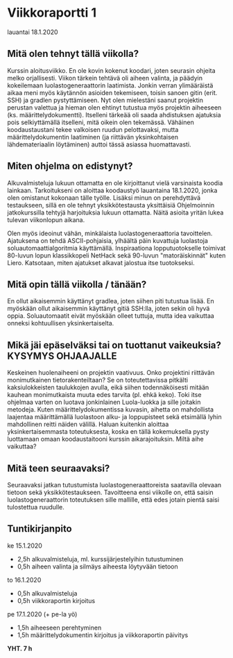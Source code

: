 # Viikkoraportti 1
lauantai 18.1.2020


## Mitä olen tehnyt tällä viikolla?

Kurssin aloitusviikko. En ole kovin kokenut koodari, joten seurasin ohjeita melko orjallisesti. Viikon tärkein tehtävä oli aiheen valinta, ja päädyin kokeilemaan luolastogeneraattorin laatimista.
Jonkin verran ylimääräistä aikaa meni myös käytännön asioiden tekemiseen, toisin sanoen gitin (erit. SSH) ja gradlen pystyttämiseen. Nyt olen mielestäni saanut projektin perustan valettua ja hieman olen ehtinyt tutustua myös projektin aiheeseen (ks. määrittelydokumentti). Itselleni tärkeää oli saada ahdistuksen ajatuksia pois selkiyttämällä itselleni, mitä oikein olen tekemässä. Vähäinen koodaustaustani tekee valkoisen ruudun pelottavaksi, mutta määrittelydokumentin laatiminen (ja riittävän yksinkohtaisen lähdemateriaalin löytäminen) auttoi tässä asiassa huomattavasti.

## Miten ohjelma on edistynyt?

Alkuvalmisteluja lukuun ottamatta en ole kirjoittanut vielä varsinaista koodia lainkaan. Tarkoitukseni on aloittaa koodaustyö lauantaina 18.1.2020, jonka olen omistanut kokonaan tälle työlle. Lisäksi minun on perehdyttävä testaukseen, sillä en ole tehnyt yksikkötestausta yksittäisiä Ohjelmoinnin jatkokurssilla tehtyjä harjoituksia lukuun ottamatta. Näitä asioita yritän lukea tulevan viikonlopun aikana.

Olen myös ideoinut vähän, minkälaista luolastogeneraattoria tavoittelen. Ajatuksena on tehdä ASCII-pohjaisia, ylhäältä päin kuvattuja luolastoja soluautomaattialgoritmia käyttämällä. Inspiraationa lopputuotokselle toimivat 80-luvun lopun klassikkopeli NetHack sekä 90-luvun "matoräiskinnät" kuten Liero. Katsotaan, miten ajatukset alkavat jalostua itse tuotokseksi.


## Mitä opin tällä viikolla / tänään?

En ollut aikaisemmin käyttänyt gradlea, joten siihen piti tutustua lisää. En myöskään ollut aikaisemmin käyttänyt gitiä SSH:lla, joten sekin oli hyvä oppia. Soluautomaatit eivät myöskään olleet tuttuja, mutta idea vaikuttaa onneksi kohtuullisen yksinkertaiselta.


## Mikä jäi epäselväksi tai on tuottanut vaikeuksia? KYSYMYS OHJAAJALLE

Keskeinen huolenaiheeni on projektin vaativuus. Onko projektini riittävän monimutkainen tietorakenteiltaan? Se on toteutettavissa pitkälti kaksiulokkeisten taulukkojen avulla, eikä siihen todennäköisesti mitään kauhean monimutkaista muuta edes tarvita (pl. ehkä keko). Toki itse ohjelmaa varten on luotava jonkinlainen Luola-luokka ja sille joitakin metodeja. Kuten määrittelydokumentissa kuvasin, aihetta on mahdollista laajentaa määrittämällä luolastoon alku- ja loppupisteet sekä etsimällä lyhin mahdollinen reitti näiden välillä. Haluan kuitenkin aloittaa yksinkertaisemmasta toteutuksesta, koska en tällä kokemuksella pysty luottamaan omaan koodaustaitooni kurssin aikarajoituksin. Miltä aihe vaikuttaa?


## Mitä teen seuraavaksi?

Seuraavaksi jatkan tutustumista luolastogeneraattoreista saatavilla olevaan tietoon sekä yksikkötestaukseen. Tavoitteena ensi viikolle on, että saisin luolastogeneraattorin toteutuksen sille mallille, että edes jotain pientä saisi tulostettua ruudulle.


## Tuntikirjanpito

ke 15.1.2020

* 2,5h alkuvalmisteluja, ml. kurssijärjestelyihin tutustuminen
* 0,5h aiheen valinta ja silmäys aiheesta löytyvään tietoon
	
to 16.1.2020

* 0,5h alkuvalmisteluja
* 0,5h viikkoraportin kirjoitus

pe 17.1.2020 (+ pe-la yö)

* 1,5h aiheeseen perehtyminen
* 1,5h määrittelydokumentin kirjoitus ja viikkoraportin päivitys


**YHT. 7 h**
